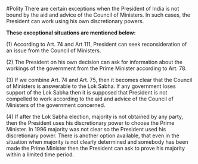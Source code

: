 #Polity 
There are certain exceptions when the President of India is not bound by the aid and advice of the Council of Ministers. In such cases, the President can work using his own discretionary powers.

**These exceptional situations are mentioned below:**

(1) According to Art. 74 and Art 111, President can seek reconsideration of an issue from the Council of Ministers.

(2) The President on his own decision can ask for information about the workings of the government from the Prime Minister according to Art. 78.

(3) If we combine Art. 74 and Art. 75, then it becomes clear that the Council of Ministers is answerable to the Lok Sabha. If any government loses support of the Lok Sabha then it is supposed that President is not compelled to work according to the aid and advice of the Council of Ministers of the government concerned.

(4) If after the Lok Sabha election, majority is not obtained by any party, then the President uses his discretionary power to choose the Prime Minister. In 1996 majority was not clear so the President used his discretionary power. There is another option available, that even in the situation when majority is not clearly determined and somebody has been made the Prime Minister then the President can ask to prove his majority within a limited time period.
